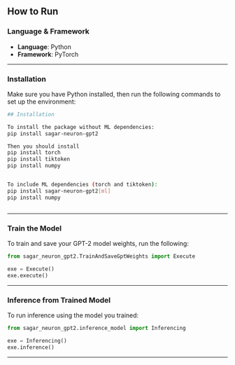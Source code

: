 
##  How to Run

###  Language & Framework

* **Language**: Python
* **Framework**: PyTorch

---

###  Installation

Make sure you have Python installed, then run the following commands to set up the environment:

```bash
## Installation

To install the package without ML dependencies:
pip install sagar-neuron-gpt2

Then you should install
pip install torch
pip install tiktoken
pip install numpy


To include ML dependencies (torch and tiktoken):
pip install sagar-neuron-gpt2[ml]
pip install numpy



```

---

###  Train the Model

To train and save your GPT-2 model weights, run the following:

```python
from sagar_neuron_gpt2.TrainAndSaveGptWeights import Execute

exe = Execute()
exe.execute()
```

---

###  Inference from Trained Model

To run inference using the model you trained:

```python
from sagar_neuron_gpt2.inference_model import Inferencing

exe = Inferencing()
exe.inference()
```

---


